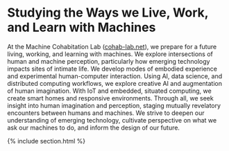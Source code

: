 ---
---

# Studying the Ways we Live, Work, and Learn with Machines

At the Machine Cohabitation Lab ([cohab-lab.net](https://cohab-lab.net)), we prepare for a future living, working, and learning with machines. We explore intersections of human and machine perception, particularly how emerging technology impacts sites of intimate life. We develop modes of embodied experience and experimental human-computer interaction. Using AI, data science, and distributed computing workflows, we explore creative AI and augmentation of human imagination. With IoT and embedded, situated computing, we create smart homes and responsive environments. Through all, we seek insight into human imagination and perception, staging mutually revelatory encounters between humans and machines. We strive to deepen our understanding of emerging technology, cultivate perspective on what we ask our machines to do, and inform the design of our future.

{% include section.html %}

<!--## Highlights

{% capture text %}

Lorem ipsum dolor sit amet, consectetur adipiscing elit, sed do eiusmod tempor incididunt ut labore et dolore magna aliqua.

{%
  include button.html
  link="projects"
  text="Browse our projects"
  icon="fa-solid fa-arrow-right"
  flip=true
  style="bare"
%}

{% endcapture %}

{%
  include feature.html
  image="images/photo.jpg"
  link="projects"
  title="Projects"
  flip=true
  style="bare"
  text=text
%}

{% capture text %}

Lorem ipsum dolor sit amet, consectetur adipiscing elit, sed do eiusmod tempor incididunt ut labore et dolore magna aliqua.

{%
  include button.html
  link="publications"
  text="See our publications"
  icon="fa-solid fa-arrow-right"
  flip=true
  style="bare"
%}

{% endcapture %}

{%
  include feature.html
  image="images/photo.jpg"
  link="publications"
  title="Publications"
  text=text
%}

{% capture text %}

Lorem ipsum dolor sit amet, consectetur adipiscing elit, sed do eiusmod tempor incididunt ut labore et dolore magna aliqua.

{%
  include button.html
  link="people"
  text="People"
  icon="fa-solid fa-arrow-right"
  flip=true
  style="bare"
%}

{% endcapture %}

{%
  include feature.html
  image="images/photo.jpg"
  link="people"
  title="People"
  text=text
%}-->